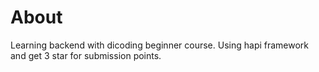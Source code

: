 # About
Learning backend with dicoding beginner course. Using hapi framework and get 3 star for submission points.